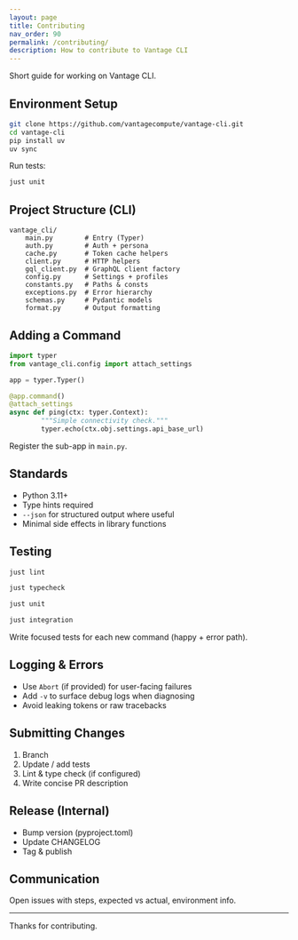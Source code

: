 ```yaml
---
layout: page
title: Contributing
nav_order: 90
permalink: /contributing/
description: How to contribute to Vantage CLI
---
```


Short guide for working on Vantage CLI.

Environment Setup
-----------------

```bash
git clone https://github.com/vantagecompute/vantage-cli.git
cd vantage-cli
pip install uv
uv sync
```

Run tests:

```bash
just unit
```

Project Structure (CLI)
-----------------------

```text
vantage_cli/
    main.py        # Entry (Typer)
    auth.py        # Auth + persona
    cache.py       # Token cache helpers
    client.py      # HTTP helpers
    gql_client.py  # GraphQL client factory
    config.py      # Settings + profiles
    constants.py   # Paths & consts
    exceptions.py  # Error hierarchy
    schemas.py     # Pydantic models
    format.py      # Output formatting
```

Adding a Command
----------------

```python
import typer
from vantage_cli.config import attach_settings

app = typer.Typer()

@app.command()
@attach_settings
async def ping(ctx: typer.Context):
        """Simple connectivity check."""
        typer.echo(ctx.obj.settings.api_base_url)
```

Register the sub-app in `main.py`.

Standards
---------

- Python 3.11+
- Type hints required
- `--json` for structured output where useful
- Minimal side effects in library functions

Testing
-------

```bash
just lint

just typecheck

just unit

just integration
```

Write focused tests for each new command (happy + error path).

Logging & Errors
----------------

- Use `Abort` (if provided) for user-facing failures
- Add `-v` to surface debug logs when diagnosing
- Avoid leaking tokens or raw tracebacks

Submitting Changes
------------------

1. Branch
2. Update / add tests
3. Lint & type check (if configured)
4. Write concise PR description

Release (Internal)
------------------

- Bump version (pyproject.toml)
- Update CHANGELOG
- Tag & publish

Communication
-------------

Open issues with steps, expected vs actual, environment info.

---

Thanks for contributing.
